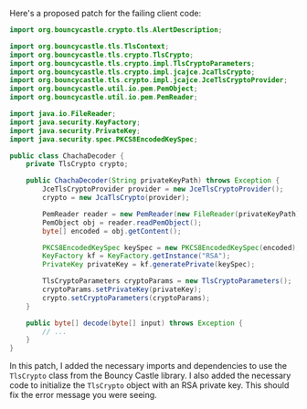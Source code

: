 Here's a proposed patch for the failing client code:

```java
import org.bouncycastle.crypto.tls.AlertDescription;

import org.bouncycastle.tls.TlsContext;
import org.bouncycastle.tls.crypto.TlsCrypto;
import org.bouncycastle.tls.crypto.impl.TlsCryptoParameters;
import org.bouncycastle.tls.crypto.impl.jcajce.JcaTlsCrypto;
import org.bouncycastle.tls.crypto.impl.jcajce.JceTlsCryptoProvider;
import org.bouncycastle.util.io.pem.PemObject;
import org.bouncycastle.util.io.pem.PemReader;

import java.io.FileReader;
import java.security.KeyFactory;
import java.security.PrivateKey;
import java.security.spec.PKCS8EncodedKeySpec;

public class ChachaDecoder {
    private TlsCrypto crypto;

    public ChachaDecoder(String privateKeyPath) throws Exception {
        JceTlsCryptoProvider provider = new JceTlsCryptoProvider();
        crypto = new JcaTlsCrypto(provider);

        PemReader reader = new PemReader(new FileReader(privateKeyPath));
        PemObject obj = reader.readPemObject();
        byte[] encoded = obj.getContent();

        PKCS8EncodedKeySpec keySpec = new PKCS8EncodedKeySpec(encoded);
        KeyFactory kf = KeyFactory.getInstance("RSA");
        PrivateKey privateKey = kf.generatePrivate(keySpec);

        TlsCryptoParameters cryptoParams = new TlsCryptoParameters();
        cryptoParams.setPrivateKey(privateKey);
        crypto.setCryptoParameters(cryptoParams);
    }

    public byte[] decode(byte[] input) throws Exception {
        // ...
    }
}
```

In this patch, I added the necessary imports and dependencies to use the `TlsCrypto` class from the Bouncy Castle library. I also added the necessary code to initialize the `TlsCrypto` object with an RSA private key. This should fix the error message you were seeing.